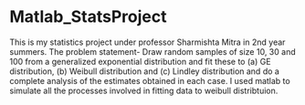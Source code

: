# Matlab_StatsProject
This is my statistics project under professor Sharmishta Mitra in 2nd year summers. 
The problem statement- Draw random samples of size 10, 30 and 100 from a generalized exponential distribution and fit these to (a) GE distribution, (b) Weibull
                      distribution and (c) Lindley distribution and do a complete analysis of the estimates obtained in each case. 
I used matlab to simulate all the processes involved in fitting data to weibull distribtuion.
